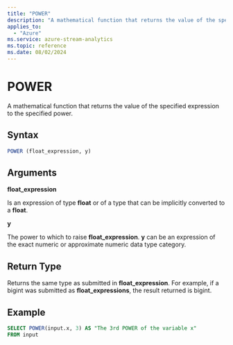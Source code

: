 ```yaml
---
title: "POWER"
description: "A mathematical function that returns the value of the specified expression to the specified power. "
applies_to: 
  - "Azure"
ms.service: azure-stream-analytics
ms.topic: reference
ms.date: 08/02/2024
---
```

# POWER
  A mathematical function that returns the value of the specified expression to the specified power.  
  
 ## Syntax  
  
```SQL   
POWER (float_expression, y)  
```  
  
## Arguments  
 **float_expression**  
  
 Is an expression of type **float** or of a type that can be implicitly converted to a **float**.  
  
 **y**  
  
 The power to which to raise **float_expression**. **y** can be an expression of the exact numeric or approximate numeric data type category.  
  
## Return Type  
 Returns the same type as submitted in **float_expression**. For example, if a bigint was submitted as **float_expressions**, the result returned is bigint.  
  
## Example  
  
```SQL  
SELECT POWER(input.x, 3) AS "The 3rd POWER of the variable x"  
FROM input  
```  
  
  
